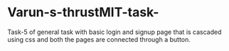 # Varun-s-thrustMIT-task-
Task-5 of general task with basic login and signup page that is cascaded using css and both the pages are connected through a button.
